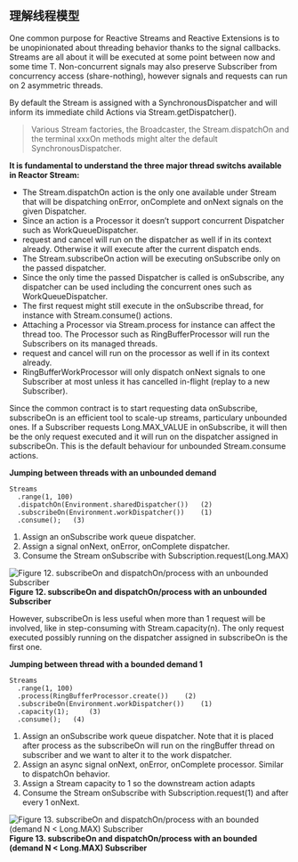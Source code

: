 
## 理解线程模型

One common purpose for Reactive Streams and Reactive Extensions is to be unopinionated about threading behavior thanks to the signal callbacks. Streams are all about it will be executed at some point between now and some time T. Non-concurrent signals may also preserve Subscriber from concurrency access (share-nothing), however signals and requests can run on 2 asymmetric threads.

By default the Stream is assigned with a SynchronousDispatcher and will inform its immediate child Actions via Stream.getDispatcher().

> Various Stream factories, the Broadcaster, the Stream.dispatchOn and the terminal xxxOn methods might alter the default SynchronousDispatcher.

**It is fundamental to understand the three major thread switchs available in Reactor Stream:**

* The Stream.dispatchOn action is the only one available under Stream that will be dispatching onError, onComplete and onNext signals on the given Dispatcher.
 * Since an action is a Processor it doesn’t support concurrent Dispatcher such as WorkQueueDispatcher.
 * request and cancel will run on the dispatcher as well if in its context already. Otherwise it will execute after the current dispatch ends.
* The Stream.subscribeOn action will be executing onSubscribe only on the passed dispatcher.
 * Since the only time the passed Dispatcher is called is onSubscribe, any dispatcher can be used including the concurrent ones such as WorkQueueDispatcher.
 * The first request might still execute in the onSubscribe thread, for instance with Stream.consume() actions.
* Attaching a Processor via Stream.process for instance can affect the thread too. The Processor such as RingBufferProcessor will run the Subscribers on its managed threads.
 * request and cancel will run on the processor as well if in its context already.
 * RingBufferWorkProcessor will only dispatch onNext signals to one Subscriber at most unless it has cancelled in-flight (replay to a new Subscriber).

Since the common contract is to start requesting data onSubscribe, subscribeOn is an efficient tool to scale-up streams, particulary unbounded ones. If a Subscriber requests Long.MAX_VALUE in onSubscribe, it will then be the only request executed and it will run on the dispatcher assigned in subscribeOn. This is the default behaviour for unbounded Stream.consume actions.

**Jumping between threads with an unbounded demand**

```
Streams
  .range(1, 100)
  .dispatchOn(Environment.sharedDispatcher())   (2)
  .subscribeOn(Environment.workDispatcher())    (1)
  .consume();   (3)
```

1. Assign an onSubscribe work queue dispatcher.
1. Assign a signal onNext, onError, onComplete dispatcher.
1. Consume the Stream onSubscribe with Subscription.request(Long.MAX)

![Figure 12. subscribeOn and dispatchOn/process with an unbounded Subscriber](http://projectreactor.io/docs/reference/images/longMaxThreading.png)
**Figure 12. subscribeOn and dispatchOn/process with an unbounded Subscriber**

However, subscribeOn is less useful when more than 1 request will be involved, like in step-consuming with Stream.capacity(n). The only request executed possibly running on the dispatcher assigned in subscribeOn is the first one.

**Jumping between thread with a bounded demand 1**

```
Streams
  .range(1, 100)
  .process(RingBufferProcessor.create())    (2)
  .subscribeOn(Environment.workDispatcher())    (1)
  .capacity(1);     (3)
  .consume();   (4)
```

1. Assign an onSubscribe work queue dispatcher. Note that it is placed after process as the subscribeOn will run on the ringBuffer thread on subscriber and we want to alter it to the work dispatcher.
1. Assign an async signal onNext, onError, onComplete processor. Similar to dispatchOn behavior.
1. Assign a Stream capacity to 1 so the downstream action adapts
1. Consume the Stream onSubscribe with Subscription.request(1) and after every 1 onNext.

![Figure 13. subscribeOn and dispatchOn/process with an bounded (demand N < Long.MAX) Subscriber](http://projectreactor.io/docs/reference/images/nThreading.png)
**Figure 13. subscribeOn and dispatchOn/process with an bounded (demand N < Long.MAX) Subscriber**


